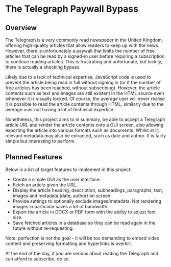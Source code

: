 # The Telegraph Paywall Bypass

## Overview
The Telegraph is a very commonly read newspaper in the United Kingdom, offering high-quality articles that allow readers to keep up with the news. However, there is unfortunately a paywall that limits the number of free articles that can be read by a signed-in user before requiring a subscription to continue reading articles. This is frustrating and unfortunate, but luckily, there is actually a shocking bypass.

Likely due to a lack of technical expertise, JavaScript code is used to prevent the article being read in full without signing in (or if the number of free articles has been reached, without subscribing). However, the article contents such as text and images are still existent in the HTML source even whenever it is visually locked. Of course, the average user will never realise it is possible to read the article contents through HTML, similarly due to the average user not having a lot of technical expertise.

Nonetheless, this project aims to in summary, be able to accept a Telegraph article URL and render the article contents onto a GUI screen, also allowing exporting the article into various formats such as documents. Whilst at it, relevant metadata may also be extracted, such as date and author. It is fairly simple but interesting to perform.

## Planned Features
Below is a list of target features to implement in this project:
- Create a simple GUI as the user interface.
- Fetch an article given the URL.
- Display the article heading, description, subheadings, paragraphs, text, images and metadata (date, author) on screen.
- Provide settings to optionally exclude images/metadata. Not rendering images in particular saves a lot of bandwidth.
- Export the article in DOCX or PDF form with the ability to adjust font size.
- Save fetched articles in a database so they can be read again in the future without re-requesting.

Note: perfection is not the goal - it will be too demanding to embed video content and preserving formatting and hyperlinks is overkill.

At the end of the day, if you are serious about reading the Telegraph and can afford to subscribe, do so.